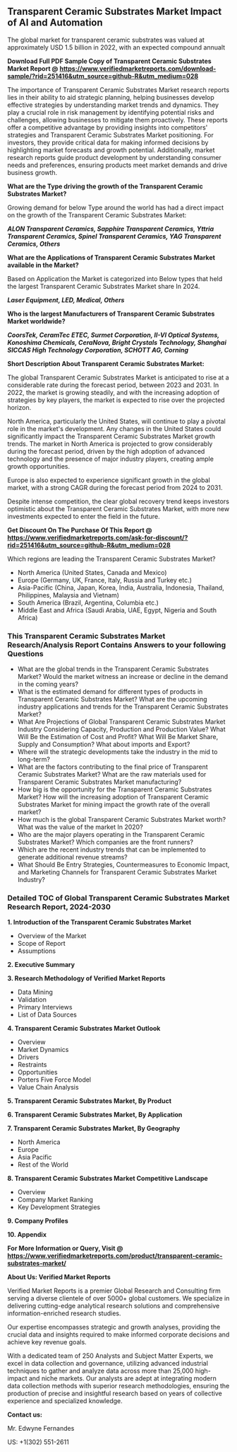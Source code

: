 <h2>Transparent Ceramic Substrates Market Impact of AI and Automation</h2><p>The global market for transparent ceramic substrates was valued at approximately USD 1.5 billion in 2022, with an expected compound annualt</p><p id="" class=""><strong>Download Full PDF Sample Copy of Transparent Ceramic Substrates Market Report @ <a href="https://www.verifiedmarketreports.com/download-sample/?rid=251416&utm_source=github-R&utm_medium=028" target="_blank">https://www.verifiedmarketreports.com/download-sample/?rid=251416&utm_source=github-R&utm_medium=028</a></strong></p><p>The importance of&nbsp;Transparent Ceramic Substrates Market research reports lies in their ability to aid strategic planning, helping businesses develop effective strategies by understanding market trends and dynamics. They play a crucial role in risk management by identifying potential risks and challenges, allowing businesses to mitigate them proactively. These reports offer a competitive advantage by providing insights into competitors' strategies and Transparent Ceramic Substrates Market positioning. For investors, they provide critical data for making informed decisions by highlighting market forecasts and growth potential. Additionally, market research reports guide product development by understanding consumer needs and preferences, ensuring products meet market demands and drive business growth.</p><p><strong>What are the&nbsp;Type driving the growth of the Transparent Ceramic Substrates Market?</strong></p><p id="" class="">Growing demand for below Type around the world has had a direct impact on the growth of the Transparent Ceramic Substrates Market:</p><em><strong>ALON Transparent Ceramics, Sapphire Transparent Ceramics, Yttria Transparent Ceramics, Spinel Transparent Ceramics, YAG Transparent Ceramics, Others</strong></em></p><strong>What are the&nbsp;Applications&nbsp;of Transparent Ceramic Substrates Market available in the Market?</strong></p><p id="" class="">Based on Application the Market is categorized into Below types that held the largest Transparent Ceramic Substrates Market share In 2024.</p><em><strong>Laser Equipment, LED, Medical, Others</strong></em></p><strong>Who is the largest Manufacturers of Transparent Ceramic Substrates Market worldwide?</strong></p><p><em><strong>CoorsTek, CeramTec ETEC, Surmet Corporation, II-VI Optical Systems, Konoshima Chemicals, CeraNova, Bright Crystals Technology, Shanghai SICCAS High Technology Corporation, SCHOTT AG, Corning</strong></em></p><p id="" class=""><strong>Short Description About Transparent Ceramic Substrates Market:</strong></p><p>The global Transparent Ceramic Substrates Market is anticipated to rise at a considerable rate during the forecast period, between 2023 and 2031. In 2022, the market is growing steadily, and with the increasing adoption of strategies by key players, the market is expected to rise over the projected horizon.</p><p>North America, particularly the United States, will continue to play a pivotal role in the market's development. Any changes in the United States could significantly impact the Transparent Ceramic Substrates Market growth trends. The market in North America is projected to grow considerably during the forecast period, driven by the high adoption of advanced technology and the presence of major industry players, creating ample growth opportunities.</p><p>Europe is also expected to experience significant growth in the global market, with a strong CAGR during the forecast period from 2024 to 2031.</p><p>Despite intense competition, the clear global recovery trend keeps investors optimistic about the Transparent Ceramic Substrates Market, with more new investments expected to enter the field in the future.</p><p id="" class=""><strong>Get Discount On The Purchase Of This Report @ <a href="https://www.verifiedmarketreports.com/ask-for-discount/?rid=251416&utm_source=github-R&utm_medium=028" target="_blank">https://www.verifiedmarketreports.com/ask-for-discount/?rid=251416&utm_source=github-R&utm_medium=028</a></strong></p>Which regions are leading the Transparent Ceramic Substrates Market?</p><ul><li>North America (United States, Canada and Mexico)</li><li>Europe (Germany, UK, France, Italy, Russia and Turkey etc.)</li><li>Asia-Pacific (China, Japan, Korea, India, Australia, Indonesia, Thailand, Philippines, Malaysia and Vietnam)</li><li>South America (Brazil, Argentina, Columbia etc.)</li><li>Middle East and Africa (Saudi Arabia, UAE, Egypt, Nigeria and South Africa)</li></ul><h3 id="" class="">This Transparent Ceramic Substrates Market Research/Analysis Report Contains Answers to your following Questions</h3><ul><li>What are the global trends in the Transparent Ceramic Substrates Market? Would the market witness an increase or decline in the demand in the coming years?</li><li>What is the estimated demand for different types of products in Transparent Ceramic Substrates Market? What are the upcoming industry applications and trends for the Transparent Ceramic Substrates Market?</li><li>What Are Projections of Global Transparent Ceramic Substrates Market Industry Considering Capacity, Production and Production Value? What Will Be the Estimation of Cost and Profit? What Will Be Market Share, Supply and Consumption? What about imports and Export?</li><li>Where will the strategic developments take the industry in the mid to long-term?</li><li>What are the factors contributing to the final price of Transparent Ceramic Substrates Market? What are the raw materials used for Transparent Ceramic Substrates Market manufacturing?</li><li>How big is the opportunity for the Transparent Ceramic Substrates Market? How will the increasing adoption of Transparent Ceramic Substrates Market for mining impact the growth rate of the overall market?</li><li>How much is the global Transparent Ceramic Substrates Market worth? What was the value of the market In 2020?</li><li>Who are the major players operating in the Transparent Ceramic Substrates Market? Which companies are the front runners?</li><li>Which are the recent industry trends that can be implemented to generate additional revenue streams?</li><li>What Should Be Entry Strategies, Countermeasures to Economic Impact, and Marketing Channels for Transparent Ceramic Substrates Market Industry?</li></ul><h3 id="" class="">Detailed TOC of Global Transparent Ceramic Substrates Market Research Report, 2024-2030</h3><p id="" class=""><strong>1. Introduction of the Transparent Ceramic Substrates Market</strong></p><ul><li>Overview of the Market</li><li>Scope of Report</li><li>Assumptions</li></ul><p id="" class=""><strong>2. Executive Summary</strong></p><p id="" class=""><strong>3. Research Methodology of Verified Market Reports</strong></p><ul><li>Data Mining</li><li>Validation</li><li>Primary Interviews</li><li>List of Data Sources</li></ul><p id="" class=""><strong>4. Transparent Ceramic Substrates Market Outlook</strong></p><ul><li>Overview</li><li>Market Dynamics</li><li>Drivers</li><li>Restraints</li><li>Opportunities</li><li>Porters Five Force Model</li><li>Value Chain Analysis</li></ul><p id="" class=""><strong>5. Transparent Ceramic Substrates Market, By Product</strong></p><p id="" class=""><strong>6. Transparent Ceramic Substrates Market, By Application</strong></p><p id="" class=""><strong>7. Transparent Ceramic Substrates Market, By Geography</strong></p><ul><li>North America</li><li>Europe</li><li>Asia Pacific</li><li>Rest of the World</li></ul><p id="" class=""><strong>8. Transparent Ceramic Substrates Market Competitive Landscape</strong></p><ul><li>Overview</li><li>Company Market Ranking</li><li>Key Development Strategies</li></ul><p id="" class=""><strong>9. Company Profiles</strong></p><p id="" class=""><strong>10. Appendix</strong></p><p id="" class=""><strong>For More Information or Query, Visit @ <a href="https://www.verifiedmarketreports.com/product/transparent-ceramic-substrates-market/" target="_blank">https://www.verifiedmarketreports.com/product/transparent-ceramic-substrates-market/</a></strong></p><p id="" class=""><strong>About Us: Verified Market Reports</strong></p><p id="" class="">Verified Market Reports is a premier Global Research and Consulting firm serving a diverse clientele of over 5000+ global customers. We specialize in delivering cutting-edge analytical research solutions and comprehensive information-enriched research studies.</p><p id="" class="">Our expertise encompasses strategic and growth analyses, providing the crucial data and insights required to make informed corporate decisions and achieve key revenue goals.</p><p id="" class="">With a dedicated team of 250 Analysts and Subject Matter Experts, we excel in data collection and governance, utilizing advanced industrial techniques to gather and analyze data across more than 25,000 high-impact and niche markets. Our analysts are adept at integrating modern data collection methods with superior research methodologies, ensuring the production of precise and insightful research based on years of collective experience and specialized knowledge.</p><p id="" class=""><strong>Contact us:</strong></p><p id="" class="">Mr. Edwyne Fernandes</p><p id="" class="">US: +1(302) 551-2611</p>